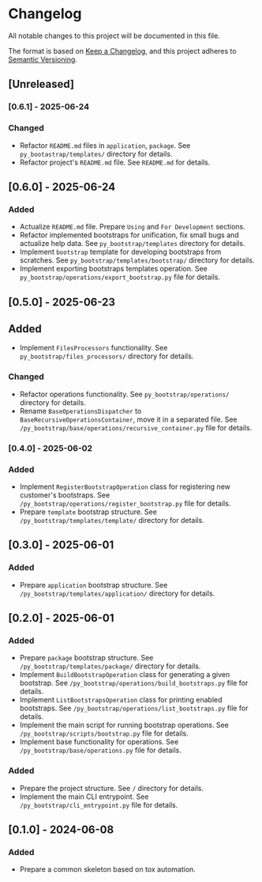 # <bootstrap-title> Changelog

All notable changes to this project will be documented in this file.

The format is based on [Keep a Changelog](https://keepachangelog.com/en/1.1.0/),
and this project adheres to [Semantic Versioning](https://semver.org/spec/v2.0.0.html).

## [Unreleased]

### [0.6.1] - 2025-06-24
### Changed
- Refactor `README.md` files in `application`, `package`. See `py_bootastrap/templates/` directory for details.
- Refactor project's `README.md` file. See `README.md` for details.

## [0.6.0] - 2025-06-24
### Added
- Actualize `README.md` file. Prepare `Using` and `For Development` sections.
- Refactor implemented bootstraps for unification, fix small bugs and actualize help data. See `py_bootstrap/templates` directory for details.
- Implement `bootstrap` template for developing bootstraps from scratches. See `py_bootstrap/templates/bootstrap/` directory for details.
- Implement exporting bootstraps templates operation. See `py_bootstrap/operations/export_bootstrap.py` file for details.

## [0.5.0] - 2025-06-23
## Added
- Implement `FilesProcessors` functionality. See `py_bootstrap/files_processors/` directory for details.

### Changed
- Refactor operations functionality. See `py_bootstrap/operations/` directory for details.
- Rename `BaseOperationsDispatcher` to `BaseRecursiveOperationsContainer`, move it in a separated file. See `/py_bootstrap/base/operations/recursive_container.py` file for details.

### [0.4.0] - 2025-06-02
### Added
- Implement `RegisterBootstrapOperation` class for registering new customer's bootstraps. See `/py_bootstrap/operations/register_bootstrap.py` file for details.
- Prepare `template` bootstrap structure. See `/py_bootstrap/templates/template/` directory for details.

## [0.3.0] - 2025-06-01
### Added
- Prepare `application` bootstrap structure. See `/py_bootstrap/templates/application/` directory for details.

## [0.2.0] - 2025-06-01
### Added
- Prepare `package` bootstrap structure. See `/py_bootstrap/templates/package/` directory for details.
- Implement `BuildBootstrapOperation` class for generating a given bootstrap. See `/py_bootstrap/operations/build_bootstraps.py` file for details.
- Implement `ListBootstrapsOperation` class for printing enabled bootstraps. See `/py_bootstrap/operations/list_bootstraps.py` file for details.
- Implement the main script for running bootstrap operations. See `/py_bootstrap/scripts/bootstrap.py` file for details.
- Implement base functionality for operations. See `/py_bootstrap/base/operations.py` file for details.

### Added
- Prepare the project structure. See `/` directory for details.
- Implement the main CLI entrypoint. See `/py_bootstrap/cli_entrypoint.py` file for details.

## [0.1.0] - 2024-06-08

### Added
- Prepare a common skeleton based on tox automation.
